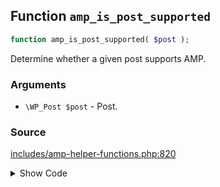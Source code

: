 ## Function `amp_is_post_supported`

```php
function amp_is_post_supported( $post );
```

Determine whether a given post supports AMP.

### Arguments

* `\WP_Post $post` - Post.

### Source

[includes/amp-helper-functions.php:820](https://github.com/ampproject/amp-wp/blob/develop/includes/amp-helper-functions.php#L820-L822)

<details>
<summary>Show Code</summary>

```php
function amp_is_post_supported( $post ) {
	return 0 === count( AMP_Post_Type_Support::get_support_errors( $post ) );
}
```

</details>
